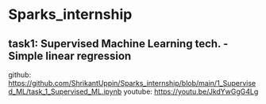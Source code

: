 # Sparks_internship

 ## task1: Supervised Machine Learning tech. -Simple linear regression
github: https://github.com/ShrikantUppin/Sparks_internship/blob/main/1_Supervised_ML/task_1_Supervised_ML.ipynb
youtube: https://youtu.be/JkdYwGgG4Lg

